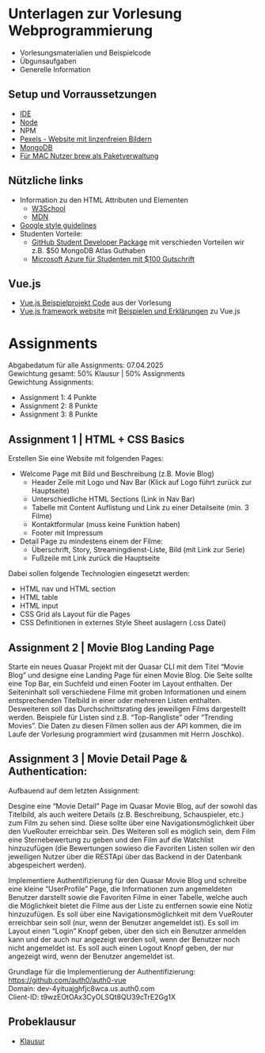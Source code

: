 # Unterlagen zur Vorlesung Webprogrammierung

* Vorlesungsmaterialien und Beispielcode
* Übgunsaufgaben
* Generelle Information

## Setup und Vorraussetzungen

* [IDE](https://code.visualstudio.com/)
* [Node](https://docs.npmjs.com/downloading-and-installing-node-js-and-npm#using-a-node-installer-to-install-nodejs-and-npm)
* NPM
* [Pexels - Website mit linzenfreien Bildern](https://www.pexels.com/de-de/)
* [MongoDB](https://account.mongodb.com/account/login)
* [Für MAC Nutzer brew als Paketverwaltung](https://brew.sh)


## Nützliche links
- Information zu den HTML Attributen und Elementen
  - [W3School](https://www.w3schools.com/html/default.asp)
  - [MDN](https://developer.mozilla.org/en-US/docs/MDN/Writing_guidelines/Writing_style_guide/Code_style_guide/HTML)
- [Google style guidelines](https://google.github.io/styleguide/htmlcssguide.html)
- Studenten Vorteile:
  - [GitHub Student Developer Package](https://education.github.com/pack#offers) mit verschieden Vorteilen wir z.B. $50 MongoDB Atlas Guthaben
  - [Microsoft Azure für Studenten mit $100 Gutschrift](https://azure.microsoft.com/de-de/free/students/)
 
## Vue.js

- [Vue.js Beispielprojekt Code](https://github.com/TEL22AT/first-vue-project) aus der Vorlesung
- [Vue.js framework website](https://vuejs.org/) mit [Beispielen und Erklärungen](https://vuejs.org/tutorial/#step-1) zu Vue.js

# Assignments

Abgabedatum für alle Assignments: 07.04.2025\
Gewichtung gesamt: 50% Klausur | 50% Assignments\
Gewichtung Assignments:
- Assignment 1: 4 Punkte
- Assignment 2: 8 Punkte
- Assignment 3: 8 Punkte


## Assignment 1 | HTML + CSS Basics

Erstellen Sie eine Website mit folgenden Pages:
- Welcome Page mit Bild und Beschreibung (z.B. Movie Blog)
  - Header Zeile mit Logo und Nav Bar (Klick auf Logo führt zurück zur Hauptseite)
  - Unterschiedliche HTML Sections (Link in Nav Bar)
  - Tabelle mit Content Auflistung und Link zu einer Detailseite (min. 3 Filme)
  - Kontaktformular (muss keine Funktion haben)
  - Footer mit Impressum
- Detail Page zu mindestens einem der Filme:
  - Überschrift, Story, Streamingdienst-Liste, Bild (mit Link zur Serie)
  - Fußzeile mit Link zurück die Hauptseite

Dabei sollen folgende Technologien eingesetzt werden:
- HTML nav und HTML section
- HTML table
- HTML input
- CSS Grid als Layout für die Pages
- CSS Definitionen in externes Style Sheet auslagern (.css Datei)


## Assignment 2 | Movie Blog Landing Page

Starte ein neues Quasar Projekt mit der Quasar CLI mit dem Titel “Movie Blog” und designe eine Landing Page für einen Movie Blog. Die Seite sollte eine Top Bar, ein Suchfeld und einen Footer im Layout enthalten. Der Seiteninhalt soll verschiedene Filme mit groben Informationen und einem entsprechenden Titelbild in einer oder mehreren Listen enthalten. Desweiteren soll das Durchschnittsrating des jeweiligen Films dargestellt werden. Beispiele für Listen sind z.B. “Top-Rangliste” oder “Trending Movies”. Die Daten zu diesen Filmen sollen aus der API kommen, die im Laufe der Vorlesung programmiert wird (zusammen mit Herrn Joschko). 

## Assignment 3 | Movie Detail Page & Authentication:  

Aufbauend auf dem letzten Assignment:  

Desgine eine “Movie Detail” Page im Quasar Movie Blog, auf der sowohl das Titelbild, als auch weitere Details (z.B. Beschreibung, Schauspieler, etc.) zum Film zu sehen sind. Diese sollte über eine Navigationsmöglichkeit über den VueRouter erreichbar sein. Des Weiteren soll es möglich sein, dem Film eine Sternebewertung zu geben und den Film auf die Watchlist hinzuzufügen (die Bewertungen sowieso die Favoriten Listen sollen wir den jeweiligen Nutzer über die RESTApi über das Backend in der Datenbank abgespeichert werden).  

Implementiere Authentifizierung für den Quasar Movie Blog und schreibe eine kleine “UserProfile” Page, die Informationen zum angemeldeten Benutzer darstellt sowie die Favoriten Filme in einer Tabelle, welche auch die Möglichkeit bietet die Filme aus der Liste zu entfernen sowie eine Notiz hinzuzufügen.
Es soll über eine Navigationsmöglichkeit mit dem VueRouter erreichbar sein soll (nur, wenn der Benutzer angemeldet ist). Es soll im Layout einen “Login” Knopf geben, über den sich ein Benutzer anmelden kann und der auch nur angezeigt werden soll, wenn der Benutzer noch nicht angemeldet ist. Es soll auch einen Logout Knopf geben, der nur angezeigt wird, wenn der Benutzer angemeldet ist.  
    
Grundlage für die Implementierung der Authentifizierung: https://github.com/auth0/auth0-vue  
Domain: dev-4yituajghfjc8wca.us.auth0.com  
Client-ID: t9wzEOtOAx3CyOLSQt8QU39cTrE2Gg1X

## Probeklausur
- [Klausur](https://github.com/TEL22AT/webprogrammierung/blob/main/Vorlesungsmaterial/Uebungsmaterial/ProbeKlausur.pdf)

